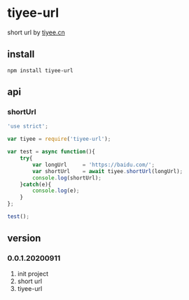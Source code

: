 # tiyee-url
short url by [tiyee.cn](https://tiyee.cn)

## install
```
npm install tiyee-url
```

## api
### shortUrl
```javascript
'use strict';

var tiyee = require('tiyee-url');

var test = async function(){
    try{
        var longUrl     = 'https://baidu.com/';
        var shortUrl    = await tiyee.shortUrl(longUrl);
        console.log(shortUrl);
    }catch(e){
        console.log(e);
    }
};

test();
```

## version
### 0.0.1.20200911
1. init project
2. short url
3. tiyee-url
